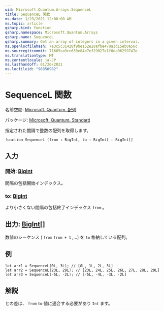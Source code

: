 ```yaml
---
uid: Microsoft.Quantum.Arrays.SequenceL
title: SequenceL 関数
ms.date: 1/23/2021 12:00:00 AM
ms.topic: article
qsharp.kind: function
qsharp.namespace: Microsoft.Quantum.Arrays
qsharp.name: SequenceL
qsharp.summary: Get an array of integers in a given interval.
ms.openlocfilehash: 7e3c5c31428f9be152e28afbe478a3d15eb0a56c
ms.sourcegitcommit: 71605ea9cc630e84e7ef29027e1f0ea06299747e
ms.translationtype: MT
ms.contentlocale: ja-JP
ms.lasthandoff: 01/26/2021
ms.locfileid: "98850982"
---
```

# <a name="sequencel-function"></a>SequenceL 関数

名前空間: [Microsoft. Quantum. 配列](xref:Microsoft.Quantum.Arrays)

パッケージ: [Microsoft. Quantum. Standard](https://nuget.org/packages/Microsoft.Quantum.Standard)


指定された間隔で整数の配列を取得します。

```qsharp
function SequenceL (from : BigInt, to : BigInt) : BigInt[]
```


## <a name="input"></a>入力

### <a name="from--bigint"></a>開始: [BigInt](xref:microsoft.quantum.lang-ref.bigint)

間隔の包括開始インデックス。


### <a name="to--bigint"></a>to: [BigInt](xref:microsoft.quantum.lang-ref.bigint)

より小さくない間隔の包括終了インデックス `from` 。



## <a name="output--bigint"></a>出力: [BigInt](xref:microsoft.quantum.lang-ref.bigint)[]

数値のシーケンス ( `from` `from + 1` ,...) を `to` 格納している配列。

## <a name="example"></a>例

```qsharp
let arr1 = SequenceL(0L, 3L); // [0L, 1L, 2L, 3L]
let arr2 = SequenceL(23L, 29L); // [23L, 24L, 25L, 26L, 27L, 28L, 29L]
let arr3 = SequenceL(-5L, -2L); // [-5L, -4L, -3L, -2L]
```

## <a name="remarks"></a>解説

との差は、 `from` `to` 値に適合する必要があり `Int` ます。